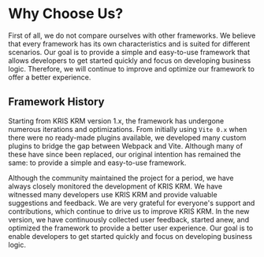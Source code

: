 # Why Choose Us?

First of all, we do not compare ourselves with other frameworks. We believe that every framework has its own characteristics and is suited for different scenarios. Our goal is to provide a simple and easy-to-use framework that allows developers to get started quickly and focus on developing business logic. Therefore, we will continue to improve and optimize our framework to offer a better experience.

## Framework History

Starting from KRIS KRM version 1.x, the framework has undergone numerous iterations and optimizations. From initially using `Vite 0.x` when there were no ready-made plugins available, we developed many custom plugins to bridge the gap between Webpack and Vite. Although many of these have since been replaced, our original intention has remained the same: to provide a simple and easy-to-use framework.

Although the community maintained the project for a period, we have always closely monitored the development of KRIS KRM. We have witnessed many developers use KRIS KRM and provide valuable suggestions and feedback. We are very grateful for everyone's support and contributions, which continue to drive us to improve KRIS KRM. In the new version, we have continuously collected user feedback, started anew, and optimized the framework to provide a better user experience. Our goal is to enable developers to get started quickly and focus on developing business logic.
